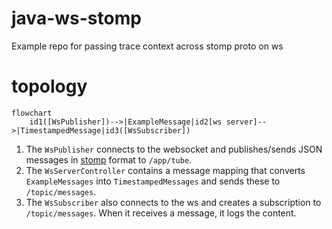# java-ws-stomp
Example repo for passing trace context across stomp proto on ws


# topology

```mermaid
flowchart 
    id1([WsPublisher])-->|ExampleMessage|id2[ws server]-->|TimestampedMessage|id3([WsSubscriber])
```

1. The `WsPublisher` connects to the websocket and publishes/sends
JSON messages in [stomp](https://stomp.github.io/) format to `/app/tube`.
2. The `WsServerController` contains a message mapping that converts 
`ExampleMessages` into `TimestampedMessages` and sends these to `/topic/messages`.
3. The `WsSubscriber` also connects to the ws and creates a subscription
to `/topic/messages`. When it receives a message, it logs the content.
